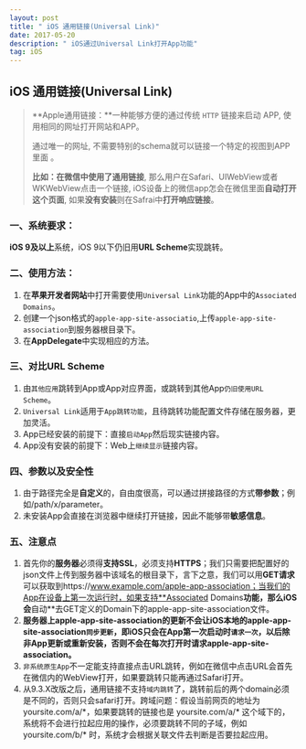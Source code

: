 ```yaml
---
layout: post
title: " iOS 通用链接(Universal Link)"
date: 2017-05-20
description: " iOS通过Universal Link打开App功能"
tag: iOS
---
```


## iOS 通用链接(Universal Link)

> **Apple通用链接：**一种能够方便的通过传统 `HTTP` 链接来启动 APP, 使用相同的网址打开网站和APP。
> 
> 通过唯一的网址, 不需要特别的schema就可以链接一个特定的视图到APP里面 。
> 
> **比如：**在微信中使用了**通用链接**, 那么用户在Safari、UIWebView或者 WKWebView点击一个链接, iOS设备上的微信app怎会在微信里面**自动打开这个页面**, 如果**没有安装**则在Safrai中**打开响应链接**。

### 一、系统要求：

**iOS 9及以上**系统，iOS 9以下仍旧用**URL Scheme**实现跳转。

### 二、使用方法：

1. 在**苹果开发者网站**中打开需要使用`Universal Link`功能的App中的`Associated Domains`。
2. 创建一个json格式的`apple-app-site-associatio`,上传`apple-app-site-association`到服务器根目录下。
3. 在**AppDelegate**中实现相应的方法。

### 三、对比URL Scheme

1. 由`其他应用`跳转到App或App对应界面，或跳转到其他App`仍旧使用URL Scheme`。
2. `Universal Link`适用于`App跳转功能`，且待跳转功能配置文件存储在服务器，更加灵活。
3. App已经安装的前提下：直接`启动App`然后现实链接内容。
4. App没有安装的前提下：Web上`继续显示`链接内容。

### 四、参数以及安全性

1. 由于路径完全是**自定义**的，自由度很高，可以通过拼接路径的方式**带参数**；例如/path/x/parameter。
2. 未安装App会直接在浏览器中继续打开链接，因此不能够带**敏感信息**。

### 五、注意点

1. 首先你的**服务器**必须得**支持SSL**，必须支持**HTTPS**；我们只需要把配置好的json文件上传到服务器中该域名的根目录下，言下之意，我们可以用**GET请求**可以获取到https://www.example.com/apple-app-association；当我们的App在设备上第一次运行时，如果支持**Associated Domains**功能，那么iOS会**自动**去GET定义的Domain下的apple-app-site-association文件。
2. **服务器上apple-app-site-association的更新不会让iOS本地的apple-app-site-association`同步更新`，即iOS只会在App第一次启动时`请求一次`，以后除非App更新或重新安装，否则不会在每次打开时请求apple-app-site-association。**
3. `非系统原生App`不一定能支持直接点击URL跳转，例如在微信中点击URL会首先在微信内的WebView打开，如果要跳转只能再通过Safari打开。
4. 从9.3.X改版之后，通用链接不支持`域内跳转`了，跳转前后的两个domain必须是不同的，否则只会safari打开。跨域问题：假设当前网页的地址为 yoursite.com/a/\*，如果要跳转的链接也是 yoursite.com/a/\* 这个域下的，系统将不会进行拉起应用的操作，必须要跳转不同的子域，例如 yoursite.com/b/\* 时，系统才会根据关联文件去判断是否要拉起应用。
